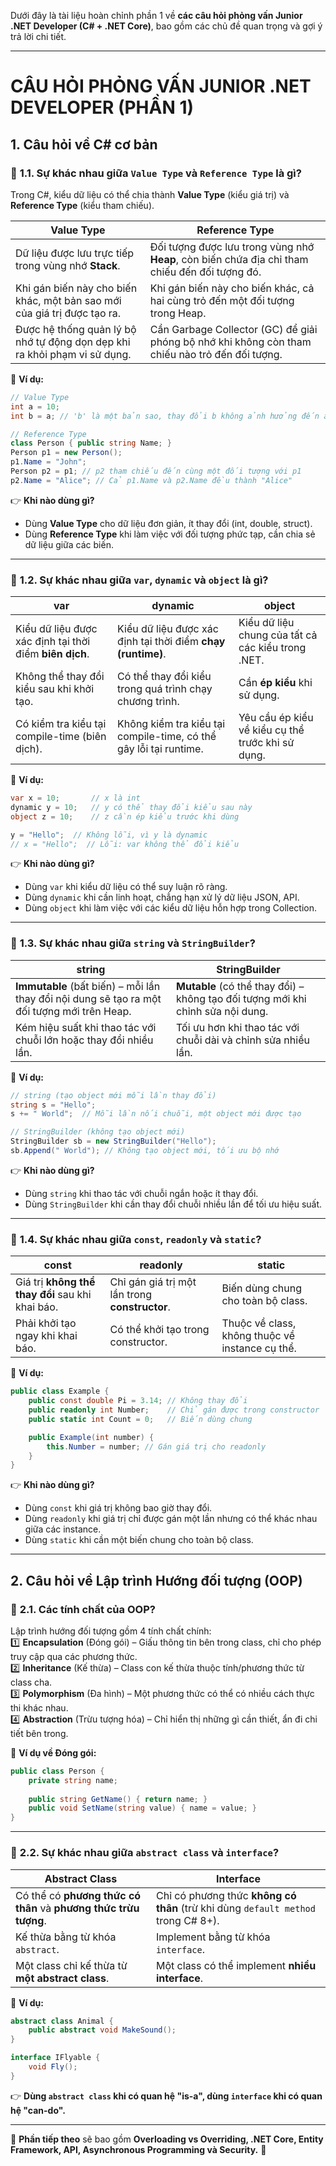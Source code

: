 Dưới đây là tài liệu hoàn chỉnh phần 1 về **các câu hỏi phỏng vấn Junior .NET Developer (C# + .NET Core)**, bao gồm các
chủ đề quan trọng và gợi ý trả lời chi tiết.

---

# **CÂU HỎI PHỎNG VẤN JUNIOR .NET DEVELOPER (PHẦN 1)**

## **1. Câu hỏi về C# cơ bản**

### 🔹 **1.1. Sự khác nhau giữa `Value Type` và `Reference Type` là gì?**

Trong C#, kiểu dữ liệu có thể chia thành **Value Type** (kiểu giá trị) và **Reference Type** (kiểu tham chiếu).

| **Value Type**                                                            | **Reference Type**                                                                              |
|---------------------------------------------------------------------------|-------------------------------------------------------------------------------------------------|
| Dữ liệu được lưu trực tiếp trong vùng nhớ **Stack**.                      | Đối tượng được lưu trong vùng nhớ **Heap**, còn biến chứa địa chỉ tham chiếu đến đối tượng đó.  |
| Khi gán biến này cho biến khác, một bản sao mới của giá trị được tạo ra.  | Khi gán biến này cho biến khác, cả hai cùng trỏ đến một đối tượng trong Heap.                   |
| Được hệ thống quản lý bộ nhớ tự động dọn dẹp khi ra khỏi phạm vi sử dụng. | Cần Garbage Collector (GC) để giải phóng bộ nhớ khi không còn tham chiếu nào trỏ đến đối tượng. |

📌 **Ví dụ:**

```csharp
// Value Type
int a = 10;
int b = a; // 'b' là một bản sao, thay đổi b không ảnh hưởng đến a

// Reference Type
class Person { public string Name; }
Person p1 = new Person();
p1.Name = "John";
Person p2 = p1; // p2 tham chiếu đến cùng một đối tượng với p1
p2.Name = "Alice"; // Cả p1.Name và p2.Name đều thành "Alice"
```

👉 **Khi nào dùng gì?**

- Dùng **Value Type** cho dữ liệu đơn giản, ít thay đổi (int, double, struct).
- Dùng **Reference Type** khi làm việc với đối tượng phức tạp, cần chia sẻ dữ liệu giữa các biến.

---

### 🔹 **1.2. Sự khác nhau giữa `var`, `dynamic` và `object` là gì?**

| **var**                                                 | **dynamic**                                                       | **object**                                         |
|---------------------------------------------------------|-------------------------------------------------------------------|----------------------------------------------------|
| Kiểu dữ liệu được xác định tại thời điểm **biên dịch**. | Kiểu dữ liệu được xác định tại thời điểm **chạy (runtime)**.      | Kiểu dữ liệu chung của tất cả các kiểu trong .NET. |
| Không thể thay đổi kiểu sau khi khởi tạo.               | Có thể thay đổi kiểu trong quá trình chạy chương trình.           | Cần **ép kiểu** khi sử dụng.                       |
| Có kiểm tra kiểu tại compile-time (biên dịch).          | Không kiểm tra kiểu tại compile-time, có thể gây lỗi tại runtime. | Yêu cầu ép kiểu về kiểu cụ thể trước khi sử dụng.  |

📌 **Ví dụ:**

```csharp
var x = 10;       // x là int
dynamic y = 10;   // y có thể thay đổi kiểu sau này
object z = 10;    // z cần ép kiểu trước khi dùng

y = "Hello";  // Không lỗi, vì y là dynamic
// x = "Hello";  // Lỗi: var không thể đổi kiểu
```

👉 **Khi nào dùng gì?**

- Dùng `var` khi kiểu dữ liệu có thể suy luận rõ ràng.
- Dùng `dynamic` khi cần linh hoạt, chẳng hạn xử lý dữ liệu JSON, API.
- Dùng `object` khi làm việc với các kiểu dữ liệu hỗn hợp trong Collection.

---

### 🔹 **1.3. Sự khác nhau giữa `string` và `StringBuilder`?**

| **string**                                                                                  | **StringBuilder**                                                               |
|---------------------------------------------------------------------------------------------|---------------------------------------------------------------------------------|
| **Immutable** (bất biến) – mỗi lần thay đổi nội dung sẽ tạo ra một đối tượng mới trên Heap. | **Mutable** (có thể thay đổi) – không tạo đối tượng mới khi chỉnh sửa nội dung. |
| Kém hiệu suất khi thao tác với chuỗi lớn hoặc thay đổi nhiều lần.                           | Tối ưu hơn khi thao tác với chuỗi dài và chỉnh sửa nhiều lần.                   |

📌 **Ví dụ:**

```csharp
// string (tạo object mới mỗi lần thay đổi)
string s = "Hello";
s += " World";  // Mỗi lần nối chuỗi, một object mới được tạo

// StringBuilder (không tạo object mới)
StringBuilder sb = new StringBuilder("Hello");
sb.Append(" World"); // Không tạo object mới, tối ưu bộ nhớ
```

👉 **Khi nào dùng gì?**

- Dùng `string` khi thao tác với chuỗi ngắn hoặc ít thay đổi.
- Dùng `StringBuilder` khi cần thay đổi chuỗi nhiều lần để tối ưu hiệu suất.

---

### 🔹 **1.4. Sự khác nhau giữa `const`, `readonly` và `static`?**

| **const**                                        | **readonly**                                   | **static**                                      |
|--------------------------------------------------|------------------------------------------------|-------------------------------------------------|
| Giá trị **không thể thay đổi** sau khi khai báo. | Chỉ gán giá trị một lần trong **constructor**. | Biến dùng chung cho toàn bộ class.              |
| Phải khởi tạo ngay khi khai báo.                 | Có thể khởi tạo trong constructor.             | Thuộc về class, không thuộc về instance cụ thể. |

📌 **Ví dụ:**

```csharp
public class Example {
    public const double Pi = 3.14; // Không thay đổi
    public readonly int Number;    // Chỉ gán được trong constructor
    public static int Count = 0;   // Biến dùng chung

    public Example(int number) {
        this.Number = number; // Gán giá trị cho readonly
    }
}
```

👉 **Khi nào dùng gì?**

- Dùng `const` khi giá trị không bao giờ thay đổi.
- Dùng `readonly` khi giá trị chỉ được gán một lần nhưng có thể khác nhau giữa các instance.
- Dùng `static` khi cần một biến chung cho toàn bộ class.

---

## **2. Câu hỏi về Lập trình Hướng đối tượng (OOP)**

### 🔹 **2.1. Các tính chất của OOP?**

Lập trình hướng đối tượng gồm 4 tính chất chính:  
1️⃣ **Encapsulation** (Đóng gói) – Giấu thông tin bên trong class, chỉ cho phép truy cập qua các phương thức.  
2️⃣ **Inheritance** (Kế thừa) – Class con kế thừa thuộc tính/phương thức từ class cha.  
3️⃣ **Polymorphism** (Đa hình) – Một phương thức có thể có nhiều cách thực thi khác nhau.  
4️⃣ **Abstraction** (Trừu tượng hóa) – Chỉ hiển thị những gì cần thiết, ẩn đi chi tiết bên trong.

📌 **Ví dụ về Đóng gói:**

```csharp
public class Person {
    private string name;
    
    public string GetName() { return name; }
    public void SetName(string value) { name = value; }
}
```

---

### 🔹 **2.2. Sự khác nhau giữa `abstract class` và `interface`?**

| **Abstract Class**                                               | **Interface**                                                                     |
|------------------------------------------------------------------|-----------------------------------------------------------------------------------|
| Có thể có **phương thức có thân** và **phương thức trừu tượng**. | Chỉ có phương thức **không có thân** (trừ khi dùng `default method` trong C# 8+). |
| Kế thừa bằng từ khóa `abstract`.                                 | Implement bằng từ khóa `interface`.                                               |
| Một class chỉ kế thừa từ **một abstract class**.                 | Một class có thể implement **nhiều interface**.                                   |

📌 **Ví dụ:**

```csharp
abstract class Animal {
    public abstract void MakeSound();
}

interface IFlyable {
    void Fly();
}
```

👉 **Dùng `abstract class` khi có quan hệ "is-a", dùng `interface` khi có quan hệ "can-do".**

---  

📌 **Phần tiếp theo** sẽ bao gồm **Overloading vs Overriding, .NET Core, Entity Framework, API, Asynchronous Programming
và Security.** 🚀